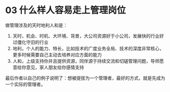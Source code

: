 # 03 什么样人容易走上管理岗位

做管理涉及的天时地利人和是：

1. 天时，机会、时机、大环境、背景，大公司资源好于小公司，发展快的行业好过僵化守旧的行业
2. 地利，个人的能力、特长，比如技术的广度业务全局、技术的深度非常核心，更多时候需要自己主动去培养对应方面的能力
3. 人和，上级支持你并且提供资源，同伴源于持续交流和切磋管理问题，导师愿意给你意见，家人朋友给你感情支持


最后作者以自己的例子说明了：想被提拔为一个管理者，最好的方式，就是先成为一个实际的管理者。

